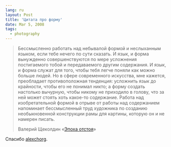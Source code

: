 ```yaml
---
lang: ru
layout: Post
title: 'Цитата про форму'
date: Mar 5, 2008
tags:
  - photography
---
```


> Бессмысленно работать над небывалой формой и неслыханным языком, если тебе нечего по сути сказать. И язык, и форма вынужденно совершенствуются по мере усложнения постигаемого тобой и передаваемого другим содержания. И язык, и форма служат для того, чтобы тебя легче поняли как можно больше людей. Но в сфере современного искусства, мне кажется, преобладает противоположная тенденция: усложнить язык до крайности, чтобы его не понимал никто; а форму создать настолько вычурную, чтобы никому не приходило в голову, что за ней может стоять хоть какое-то содержание. Работа над изобретательной формой в отрыве от работы над содержанием напоминает бессмысленный труд художника по созданию необыкновенной конструкции рамы для картины, которую он и не намерен писать.
>
> Валерий Щеколдин «[Эпоха отстоя](http://www.photographer.ru/magazine/article.htm?id=796)»

Спасибо [alexchorg](http://alexchorg.livejournal.com/).

